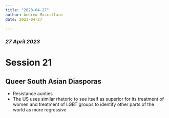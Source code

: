 ```yaml
---
title: "2023-04-27"
author: Andrew Mascillaro
date: 2023-04-27

---
```


### _27 April 2023_

# Session 21

## Queer South Asian Diasporas

- Resistance aunties
- The US uses similar rhetoric to see itself as superior
for its treatment of women and treatment of LGBT groups
to identify other parts of the world as more regressive

